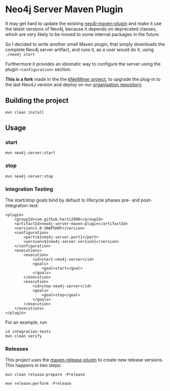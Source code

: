 # Neo4j Server Maven Plugin

It may get hard to update the existing [neo4j-maven-plugin](https://github.com/rherschke/neo4j-maven-plugin)
and make it use the latest versions of Neo4j, because it depends on deprecated classes, which are very
likely to be moved to some internal packages in the future.

So I decided to write another small Maven plugin, that simply downloads the complete Neo4j server artifact,
and runs it, as a user would do it, using `./neo4j start`

Furthermore it provides an idiomatic way to configure the server using the plugin `<configuration>` section.

**This is a fork** made in the the [kNetMiner project](http://knetminer.rothamsted.ac.uk/), to upgrade the 
plug-in to the last Neo4J version and deploy on our [organisation repository](http://ondex.rothamsted.ac.uk/nexus/index.html).

## Building the project

    mvn clean install

## Usage

### start

    mvn neo4j-server:start

### stop

    mvn neo4j-server:stop

### Integration Testing

The start/stop goals bind by default to lifecycle phases pre- and post-integration-test:

    <plugin>
        <groupId>com.github.harti2006</groupId>
        <artifactId>neo4j-server-maven-plugin</artifactId>
        <version>1.0-SNAPSHOT</version>
        <configuration>
            <port>${neo4j-server.port}</port>
            <version>${neo4j-server.version}</version>
        </configuration>
        <executions>
            <execution>
                <id>start-neo4j-server</id>
                <goals>
                    <goal>start</goal>
                </goals>
            </execution>
            <execution>
                <id>stop-neo4j-server</id>
                <goals>
                    <goal>stop</goal>
                </goals>
            </execution>
        </executions>
    </plugin>

For an example, run

    cd integration-tests
    mvn clean verify

### Releases

This project uses the [maven-release-plugin](http://maven.apache.org/maven-release/maven-release-plugin/) to
create new release versions. This happens in two steps:

    mvn clean release:prepare -Prelease

    mvn release:perform -Prelease
